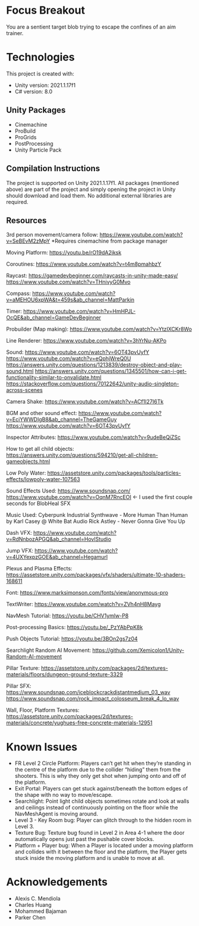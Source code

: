# Focus Breakout

You are a sentient target blob trying to escape the confines of an aim trainer.

# Technologies

This project is created with:

* Unity version: 2021.1.17f1
* C# version: 8.0

## Unity Packages

* Cinemachine
* ProBuild
* ProGrids
* PostProcessing
* Unity Particle Pack

## Compilation Instructions

The project is supported on Unity 2021.1.17f1. All packages (mentioned above) are part of the project and simply opening the project in Unity should download and load them. No additional external libraries are required.

## Resources

3rd person movement/camera follow:
https://www.youtube.com/watch?v=SeBEvM2zMpY
*Requires cinemachine from package manager

Moving Platform: 
https://youtu.be/rO19dA2jksk 

Coroutines:
https://www.youtube.com/watch?v=t4m8pmahbzY 

Raycast:
https://gamedevbeginner.com/raycasts-in-unity-made-easy/
https://www.youtube.com/watch?v=THnivyG0Mvo 

Compass:
https://www.youtube.com/watch?v=aMEHOU6xpWA&t=459s&ab_channel=MattParkin

Timer:
https://www.youtube.com/watch?v=HmHPJL-OcQE&ab_channel=GameDevBeginner

Probuilder (Map making):
https://www.youtube.com/watch?v=YtzIXCKr8Wo 

Line Renderer:
https://www.youtube.com/watch?v=3hYrNu-AKPo 

Sound:
https://www.youtube.com/watch?v=6OT43pvUyfY 
https://www.youtube.com/watch?v=eQphjWreQ0U 
https://answers.unity.com/questions/1213839/destroy-object-and-play-sound.html 
https://answers.unity.com/questions/1345501/how-can-i-get-functionality-similar-to-onvalidate.html 
https://stackoverflow.com/questions/70122642/unity-audio-singleton-across-scenes 

Camera Shake:
https://www.youtube.com/watch?v=ACf1I27I6Tk 

BGM and other sound effect:
https://www.youtube.com/watch?v=EciYWWDIgB8&ab_channel=TheGameGuy
https://www.youtube.com/watch?v=6OT43pvUyfY 

Inspector Attributes:
https://www.youtube.com/watch?v=9udeBeQiZSc 

How to get all child objects:
https://answers.unity.com/questions/594210/get-all-children-gameobjects.html 

Low Poly Water:
https://assetstore.unity.com/packages/tools/particles-effects/lowpoly-water-107563 

Sound Effects Used:
https://www.soundsnap.com/
https://www.youtube.com/watch?v=OqnM7RncEOI <- I used the first couple seconds for BlobHeal SFX

Music Used:
Cyberpunk Industrial Synthwave - More Human Than Human by Karl Casey @ White Bat Audio
Rick Astley - Never Gonna Give You Up

Dash VFX:
https://www.youtube.com/watch?v=RdNnbozAPGQ&ab_channel=HovlStudio

Jump VFX:
https://www.youtube.com/watch?v=4UXYexpzGOE&ab_channel=Hegamurl

Plexus and Plasma Effects:
https://assetstore.unity.com/packages/vfx/shaders/ultimate-10-shaders-168611 

Font:
https://www.marksimonson.com/fonts/view/anonymous-pro

TextWriter:
https://www.youtube.com/watch?v=ZVh4nH8Mayg 

NavMesh Tutorial:
https://youtu.be/CHV1ymlw-P8 

Post-processing Basics:
https://youtu.be/_PzYAbPpK8k 

Push Objects Tutorial:
https://youtu.be/3BOn2gs7z04 

Searchlight Random AI Movement:
https://github.com/Xemicolon1/Unity-Random-AI-movement 

Pillar Texture:
https://assetstore.unity.com/packages/2d/textures-materials/floors/dungeon-ground-texture-3329 

Pillar SFX:
https://www.soundsnap.com/iceblockcrackdistantmedium_03_wav 
https://www.soundsnap.com/rock_impact_colosseum_break_4_lo_wav 

Wall, Floor, Platform Textures:
https://assetstore.unity.com/packages/2d/textures-materials/concrete/yughues-free-concrete-materials-12951 


# Known Issues

* FR Level 2 Circle Platform: Players can’t get hit when they’re standing in the centre of the platform due to the collider “hiding” them from the shooters. This is why they only get shot when jumping onto and off of the platform.
* Exit Portal: Players can get stuck against/beneath the bottom edges of the shape with no way to move/escape.
* Searchlight: Point light child objects sometimes rotate and look at walls and ceilings instead of continuously pointing on the floor while the NavMeshAgent is moving around.
* Level 3 - Key Room bug: Player can glitch through to the hidden room in Level 3.
* Texture Bug: Texture bug found in Level 2 in Area 4-1 where the door automatically opens just past the pushable cover blocks.
* Platform + Player bug: When a Player is located under a moving platform and collides with it between the floor and the platform, the Player gets stuck inside the moving platform and is unable to move at all.

# Acknowledgements

* Alexis C. Mendiola
* Charles Huang
* Mohammed Bajaman
* Parker Chen

